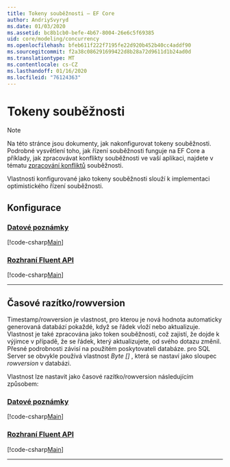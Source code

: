 ```yaml
---
title: Tokeny souběžnosti – EF Core
author: AndriySvyryd
ms.date: 01/03/2020
ms.assetid: bc8b1cb0-befe-4b67-8004-26e6c5f69385
uid: core/modeling/concurrency
ms.openlocfilehash: bfeb611f222f7195fe22d920b452b40cc4addf90
ms.sourcegitcommit: f2a38c086291699422d8b28a72d9611d1b24ad0d
ms.translationtype: MT
ms.contentlocale: cs-CZ
ms.lasthandoff: 01/16/2020
ms.locfileid: "76124363"
---
```

# <a name="concurrency-tokens"></a>Tokeny souběžnosti

> [!NOTE]
> Na této stránce jsou dokumenty, jak nakonfigurovat tokeny souběžnosti. Podrobné vysvětlení toho, jak řízení souběžnosti funguje na EF Core a příklady, jak zpracovávat konflikty souběžnosti ve vaší aplikaci, najdete v tématu [zpracování konfliktů](../saving/concurrency.md) souběžnosti.

Vlastnosti konfigurované jako tokeny souběžnosti slouží k implementaci optimistického řízení souběžnosti.

## <a name="configuration"></a>Konfigurace

### <a name="data-annotationstabdata-annotations"></a>[Datové poznámky](#tab/data-annotations)

[!code-csharp[Main](../../../samples/core/Modeling/DataAnnotations/Concurrency.cs?name=Concurrency&highlight=5)]

### <a name="fluent-apitabfluent-api"></a>[Rozhraní Fluent API](#tab/fluent-api)

[!code-csharp[Main](../../../samples/core/Modeling/FluentAPI/Concurrency.cs?name=Concurrency&highlight=5)]

***

## <a name="timestamprowversion"></a>Časové razítko/rowversion

Timestamp/rowversion je vlastnost, pro kterou je nová hodnota automaticky generovaná databází pokaždé, když se řádek vloží nebo aktualizuje. Vlastnost je také zpracována jako token souběžnosti, což zajistí, že dojde k výjimce v případě, že se řádek, který aktualizujete, od svého dotazu změnil. Přesné podrobnosti závisí na použitém poskytovateli databáze. pro SQL Server se obvykle používá vlastnost *Byte []* , která se nastaví jako sloupec *rowversion* v databázi.

Vlastnost lze nastavit jako časové razítko/rowversion následujícím způsobem:

### <a name="data-annotationstabdata-annotations"></a>[Datové poznámky](#tab/data-annotations)

[!code-csharp[Main](../../../samples/core/Modeling/DataAnnotations/Timestamp.cs?name=Timestamp&highlight=7)]

### <a name="fluent-apitabfluent-api"></a>[Rozhraní Fluent API](#tab/fluent-api)

[!code-csharp[Main](../../../samples/core/Modeling/FluentAPI/Timestamp.cs?name=Timestamp&highlight=9,17)]

***
